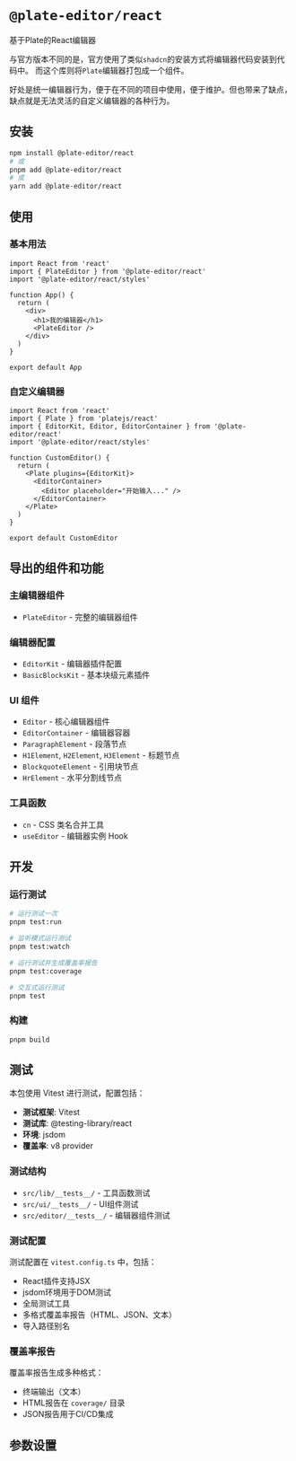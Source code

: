 # `@plate-editor/react`

基于Plate的React编辑器

与官方版本不同的是，官方使用了类似`shadcn`的安装方式将编辑器代码安装到代码中。
而这个库则将`Plate`编辑器打包成一个组件。

好处是统一编辑器行为，便于在不同的项目中使用，便于维护。但也带来了缺点，缺点就是无法灵活的自定义编辑器的各种行为。

## 安装

```bash
npm install @plate-editor/react
# 或
pnpm add @plate-editor/react
# 或
yarn add @plate-editor/react
```

## 使用

### 基本用法

```tsx
import React from 'react'
import { PlateEditor } from '@plate-editor/react'
import '@plate-editor/react/styles'

function App() {
  return (
    <div>
      <h1>我的编辑器</h1>
      <PlateEditor />
    </div>
  )
}

export default App
```

### 自定义编辑器

```tsx
import React from 'react'
import { Plate } from 'platejs/react'
import { EditorKit, Editor, EditorContainer } from '@plate-editor/react'
import '@plate-editor/react/styles'

function CustomEditor() {
  return (
    <Plate plugins={EditorKit}>
      <EditorContainer>
        <Editor placeholder="开始输入..." />
      </EditorContainer>
    </Plate>
  )
}

export default CustomEditor
```

## 导出的组件和功能

### 主编辑器组件
- `PlateEditor` - 完整的编辑器组件

### 编辑器配置
- `EditorKit` - 编辑器插件配置
- `BasicBlocksKit` - 基本块级元素插件

### UI 组件
- `Editor` - 核心编辑器组件
- `EditorContainer` - 编辑器容器
- `ParagraphElement` - 段落节点
- `H1Element`, `H2Element`, `H3Element` - 标题节点
- `BlockquoteElement` - 引用块节点
- `HrElement` - 水平分割线节点

### 工具函数
- `cn` - CSS 类名合并工具
- `useEditor` - 编辑器实例 Hook

## 开发

### 运行测试

```bash
# 运行测试一次
pnpm test:run

# 监听模式运行测试
pnpm test:watch

# 运行测试并生成覆盖率报告
pnpm test:coverage

# 交互式运行测试
pnpm test
```

### 构建

```bash
pnpm build
```

## 测试

本包使用 Vitest 进行测试，配置包括：

- **测试框架**: Vitest
- **测试库**: @testing-library/react
- **环境**: jsdom
- **覆盖率**: v8 provider

### 测试结构

- `src/lib/__tests__/` - 工具函数测试
- `src/ui/__tests__/` - UI组件测试
- `src/editor/__tests__/` - 编辑器组件测试

### 测试配置

测试配置在 `vitest.config.ts` 中，包括：

- React插件支持JSX
- jsdom环境用于DOM测试
- 全局测试工具
- 多格式覆盖率报告（HTML、JSON、文本）
- 导入路径别名

### 覆盖率报告

覆盖率报告生成多种格式：
- 终端输出（文本）
- HTML报告在 `coverage/` 目录
- JSON报告用于CI/CD集成

## 参数设置
